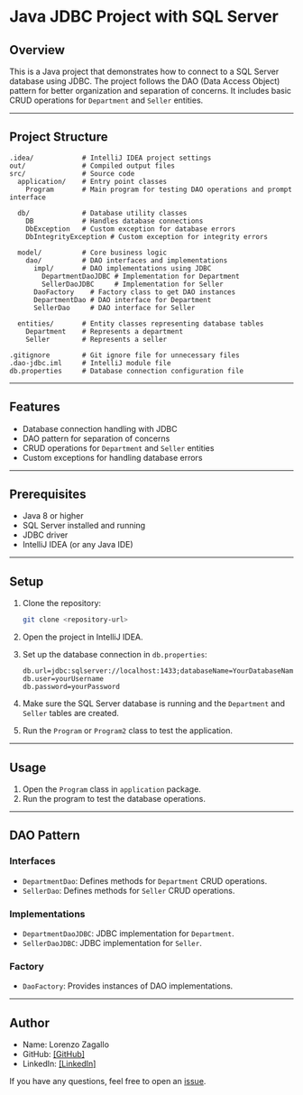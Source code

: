 # Java JDBC Project with SQL Server

## Overview
This is a Java project that demonstrates how to connect to a SQL Server database using JDBC. The project follows the DAO (Data Access Object) pattern for better organization and separation of concerns. It includes basic CRUD operations for `Department` and `Seller` entities.

---

## Project Structure
```
.idea/            # IntelliJ IDEA project settings
out/              # Compiled output files
src/              # Source code
  application/    # Entry point classes
    Program       # Main program for testing DAO operations and prompt interface

  db/             # Database utility classes
    DB            # Handles database connections
    DbException   # Custom exception for database errors
    DbIntegrityException # Custom exception for integrity errors

  model/          # Core business logic
    dao/          # DAO interfaces and implementations
      impl/       # DAO implementations using JDBC
        DepartmentDaoJDBC # Implementation for Department
        SellerDaoJDBC     # Implementation for Seller
      DaoFactory    # Factory class to get DAO instances
      DepartmentDao # DAO interface for Department
      SellerDao     # DAO interface for Seller

  entities/       # Entity classes representing database tables
    Department    # Represents a department
    Seller        # Represents a seller

.gitignore        # Git ignore file for unnecessary files
.dao-jdbc.iml     # IntelliJ module file
db.properties     # Database connection configuration file
```

---

## Features
- Database connection handling with JDBC
- DAO pattern for separation of concerns
- CRUD operations for `Department` and `Seller` entities
- Custom exceptions for handling database errors

---

## Prerequisites
- Java 8 or higher
- SQL Server installed and running
- JDBC driver
- IntelliJ IDEA (or any Java IDE)

---

## Setup
1. Clone the repository:
   ```bash
   git clone <repository-url>
   ```

2. Open the project in IntelliJ IDEA.

3. Set up the database connection in `db.properties`:
   ```properties
   db.url=jdbc:sqlserver://localhost:1433;databaseName=YourDatabaseName
   db.user=yourUsername
   db.password=yourPassword
   ```

4. Make sure the SQL Server database is running and the `Department` and `Seller` tables are created.

5. Run the `Program` or `Program2` class to test the application.

---

## Usage
1. Open the `Program` class in `application` package.
2. Run the program to test the database operations.

---

## DAO Pattern
### Interfaces
- `DepartmentDao`: Defines methods for `Department` CRUD operations.
- `SellerDao`: Defines methods for `Seller` CRUD operations.

### Implementations
- `DepartmentDaoJDBC`: JDBC implementation for `Department`.
- `SellerDaoJDBC`: JDBC implementation for `Seller`.

### Factory
- `DaoFactory`: Provides instances of DAO implementations.

---

## Author

- Name: Lorenzo Zagallo
- GitHub: [[GitHub]](https://github.com/Lorenzo-Zagallo/)
- LinkedIn: [[LinkedIn]](https://www.linkedin.com/in/lorenzo-zagallo-07654a2b9/)


If you have any questions, feel free to open an [issue](https://github.com/Lorenzo-Zagallo/dao-jdbc/issues).

